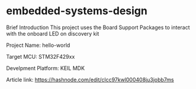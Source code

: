 # embedded-systems-design

Brief Introduction
This project uses the Board Support Packages to interact with the onboard LED on discovery kit

Project Name:  hello-world

Target MCU: STM32F429xx

Develpment Platform: KEIL MDK

Article link: https://hashnode.com/edit/clcc97kwl000408ju3jobb7ms